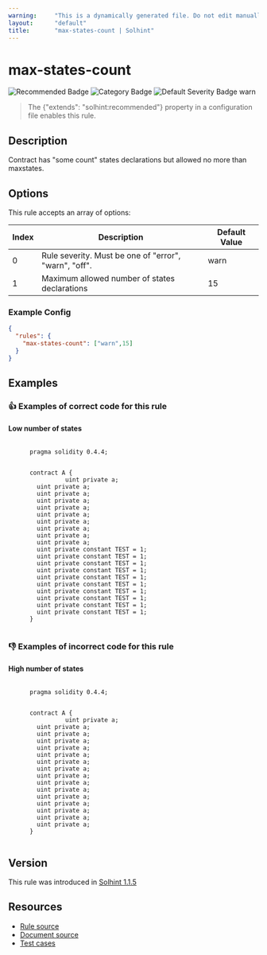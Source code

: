 ```yaml
---
warning:     "This is a dynamically generated file. Do not edit manually."
layout:      "default"
title:       "max-states-count | Solhint"
---
```


# max-states-count
![Recommended Badge](https://img.shields.io/badge/-Recommended-brightgreen)
![Category Badge](https://img.shields.io/badge/-Best%20Practise%20Rules-informational)
![Default Severity Badge warn](https://img.shields.io/badge/Default%20Severity-warn-yellow)
> The {"extends": "solhint:recommended"} property in a configuration file enables this rule.


## Description
Contract has "some count" states declarations but allowed no more than maxstates.

## Options
This rule accepts an array of options:

| Index | Description                                           | Default Value |
| ----- | ----------------------------------------------------- | ------------- |
| 0     | Rule severity. Must be one of "error", "warn", "off". | warn          |
| 1     | Maximum allowed number of states declarations         | 15            |


### Example Config
```json
{
  "rules": {
    "max-states-count": ["warn",15]
  }
}
```


## Examples
### 👍 Examples of **correct** code for this rule

#### Low number of states

```solidity

      pragma solidity 0.4.4;
        
        
      contract A {
                uint private a;
        uint private a;
        uint private a;
        uint private a;
        uint private a;
        uint private a;
        uint private a;
        uint private a;
        uint private a;
        uint private a;
        uint private constant TEST = 1;
        uint private constant TEST = 1;
        uint private constant TEST = 1;
        uint private constant TEST = 1;
        uint private constant TEST = 1;
        uint private constant TEST = 1;
        uint private constant TEST = 1;
        uint private constant TEST = 1;
        uint private constant TEST = 1;
        uint private constant TEST = 1;
      }
    
```

### 👎 Examples of **incorrect** code for this rule

#### High number of states

```solidity

      pragma solidity 0.4.4;
        
        
      contract A {
                uint private a;
        uint private a;
        uint private a;
        uint private a;
        uint private a;
        uint private a;
        uint private a;
        uint private a;
        uint private a;
        uint private a;
        uint private a;
        uint private a;
        uint private a;
        uint private a;
        uint private a;
        uint private a;
      }
    
```

## Version
This rule was introduced in [Solhint 1.1.5](https://github.com/solhint-community/solhint-community/tree/v1.1.5)

## Resources
- [Rule source](https://github.com/solhint-community/solhint-community/tree/master/lib/rules/best-practises/max-states-count.js)
- [Document source](https://github.com/solhint-community/solhint-community/tree/master/docs/rules/best-practises/max-states-count.md)
- [Test cases](https://github.com/solhint-community/solhint-community/tree/master/test/rules/best-practises/max-states-count.js)
